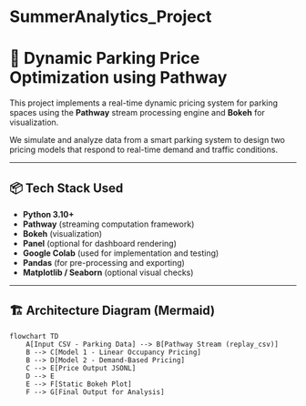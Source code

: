 # SummerAnalytics_Project
# 🚗 Dynamic Parking Price Optimization using Pathway

This project implements a real-time dynamic pricing system for parking spaces using the **Pathway** stream processing engine and **Bokeh** for visualization.

We simulate and analyze data from a smart parking system to design two pricing models that respond to real-time demand and traffic conditions.

---

## 📦 Tech Stack Used

- **Python 3.10+**
- **Pathway** (streaming computation framework)
- **Bokeh** (visualization)
- **Panel** (optional for dashboard rendering)
- **Google Colab** (used for implementation and testing)
- **Pandas** (for pre-processing and exporting)
- **Matplotlib / Seaborn** (optional visual checks)

---

## 🏗️ Architecture Diagram (Mermaid)

```mermaid
flowchart TD
    A[Input CSV - Parking Data] --> B[Pathway Stream (replay_csv)]
    B --> C[Model 1 - Linear Occupancy Pricing]
    B --> D[Model 2 - Demand-Based Pricing]
    C --> E[Price Output JSONL]
    D --> E
    E --> F[Static Bokeh Plot]
    F --> G[Final Output for Analysis]
